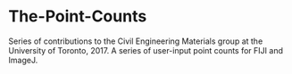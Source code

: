 # The-Point-Counts
Series of contributions to the Civil Engineering Materials group at the University of Toronto, 2017.
A series of user-input point counts for FIJI and ImageJ.
